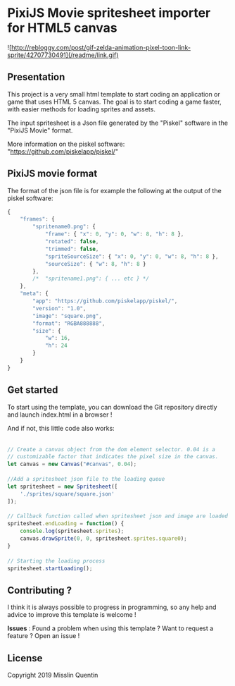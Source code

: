 # PixiJS Movie spritesheet importer for HTML5 canvas

![http://rebloggy.com/post/gif-zelda-animation-pixel-toon-link-sprite/42707730491](/readme/link.gif)

## Presentation
This project is a very small html template to start coding an application or game that uses HTML 5 canvas. The goal is to start coding a game faster, with easier methods for loading sprites and assets.


The input spritesheet is a Json file generated by the "Piskel" software in the "PixiJS Movie" format.

More information on the piskel software: "https://github.com/piskelapp/piskel/"
 

## PixiJS movie format
The format of the json file is for example the following at the output of the piskel software:

```javascript
{
    "frames": {
        "spritename0.png": {
            "frame": { "x": 0, "y": 0, "w": 8, "h": 8 },
            "rotated": false,
            "trimmed": false,
            "spriteSourceSize": { "x": 0, "y": 0, "w": 8, "h": 8 },
            "sourceSize": { "w": 8, "h": 8 }
        },
        /*  "spritename1.png": { ... etc } */
    },
    "meta": {
        "app": "https://github.com/piskelapp/piskel/",
        "version": "1.0",
        "image": "square.png",
        "format": "RGBA888888",
        "size": {
            "w": 16,
            "h": 24
        }
    }
}
```

## Get started

To start using the template, you can download the Git repository directly and launch index.html in a browser !

And if not, this little code also works:

```javascript

// Create a canvas object from the dom element selector. 0.04 is a
// customizable factor that indicates the pixel size in the canvas.
let canvas = new Canvas("#canvas", 0.04);

//Add a spritesheet json file to the loading queue
let spritesheet = new Spritesheet([
    './sprites/square/square.json'
]);

// Callback function called when spritesheet json and image are loaded
spritesheet.endLoading = function() {
    console.log(spritesheet.sprites);
    canvas.drawSprite(0, 0, spritesheet.sprites.square0);
}

// Starting the loading process
spritesheet.startLoading();

``` 
## Contributing ?
I think it is always possible to progress in programming, so any help and advice to improve this template is welcome !

__Issues__ : Found a problem when using this template ? Want to request a feature ? Open an issue !

## License
Copyright 2019 Misslin Quentin
